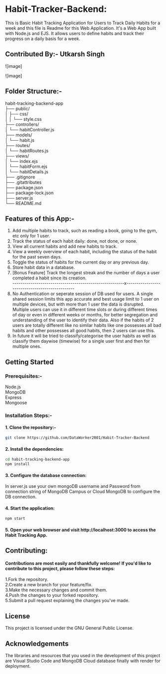 # Habit-Tracker-Backend:
 This is Basic Habit Tracking Application for Users to Track Daily Habits for a week and this file is Readme for this Web Application.
 It's a Web App built with Node.js and EJS. It allows users to define habits and track their progress on a daily basis for a week.
## Contributed By:- Utkarsh Singh
![image]

![image]

## Folder Structure:-<br/>

habit-tracking-backend-app<br/>
├── public/<br/>
│   ├── css/<br/>
│   │   └── style.css<br/>
├── controllers/<br/>
│   └── habitController.js<br/>
├── models/<br/>
│   └── habit.js<br/>
├── routes/<br/>
│   └── habitRoutes.js<br/>
├── views/<br/>
│   └── index.ejs<br/>
│   └── habitForm.ejs<br/>
│   └── habitDetails.js<br/>
├── .gitignore<br/>
├── .gitattributes<br/>
├── package.json<br/>
├── package-lock.json<br/>
├── server.js<br/>
└── README.md<br/>

## Features of this App:-<br/>

1) Add multiple habits to track, such as reading a book, going to the gym, etc only for 1 user.<br/>
2) Track the status of each habit daily: done, not done, or none.<br/>
3) View all current habits and add new habits to track.<br/>
4) View a weekly overview of each habit, including the status of the habit for the past seven days.<br/>
5) Toggle the status of habits for the current day or any previous day.<br/>
6) Store habit data in a database.<br/>
7) [Bonus Feature] Track the longest streak and the number of days a user completed a habit since its creation.<br/>
--------------------------------------------------------x------------------------------------------------<br/>
8) No Authentication or seperate session of DB used for users. A single shared session limits this app accurate and best usage limit to 1 user on multiple devices, but with more than 1 user the data is disrupted. Multiple users can use it in different time slots or during different times of day or even in different weeks or months, for better segregation and understanding of the user to identify their data. Also if the habits of 2 users are totally different like no similar habits like one possesses all bad habits and other possesses all good habits, then 2 users can use this.<br/>
9)  In future it will be tried to classify/categorise the user habits as well as classify them daywise (timewise) for a single user first and then for multiple ones.<br/>
   
## Getting Started<br/>
### Prerequisites:-<br/>
Node.js <br/>
MongoDB <br/>
Express <br/>
Mongoose <br/>
### Installation Steps:- <br/>

#### 1. Clone the repository:- <br/>

```bash
git clone https://github.com/DataWorker2001/Habit-Tracker-Backend
```

#### 2. Install the dependencies:<br/>
```bash
cd habit-tracking-backend-app
npm install
```

#### 3. Configure the database connection:<br/>
In server.js use your own mongoDB username and Password from connection string of MongoDB Campus or Cloud MongoDB to configure the DB connection.

#### 4. Start the application:<br/>
```bash
npm start
```

#### 5. Open your web browser and visit http://localhost:3000 to access the Habit Tracking App.<br/>

## Contributing:<br/>
#### Contributions are most easily and thankfully welcome! If you'd like to contribute to this project, please follow these steps:<br/>
1.Fork the repository.<br/>
2.Create a new branch for your feature/fix.<br/>
3.Make the necessary changes and commit them.<br/>
4.Push the changes to your forked repository.<br/>
5.Submit a pull request explaining the changes you've made.<br/>

## License<br/>
This project is licensed under the GNU General Public License.<br/>

## Acknowledgements<br/>
The libraries and resources that you used in the development of this project are Visual Studio Code and MongoDB Cloud database finally with render for deployment.<br/>


